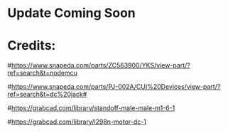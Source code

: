 # Update Coming Soon

# Credits: 
#https://www.snapeda.com/parts/ZC563900/YKS/view-part/?ref=search&t=nodemcu

#https://www.snapeda.com/parts/PJ-002A/CUI%20Devices/view-part/?ref=search&t=dc%20jack#

#https://grabcad.com/library/standoff-male-male-m1-6-1

#https://grabcad.com/library/l298n-motor-dc-1

